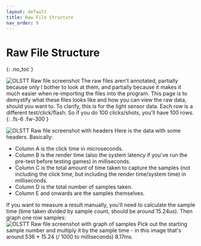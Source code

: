 ```yaml
---
layout: default
title: Raw File Structure
nav_order: 9
---
```


# Raw File Structure
{: .no_toc }

![OLSTT Raw file screenshot]({{site.baseurl}}/assets/images/rawFile1.png)
The raw files aren't annotated, partially because only I bother to look at them, and partially because it makes it much easier when re-importing the files into the program. This page is to demystify what these files looks like and how you can view the raw data, should you want to. To clarify, this is for the light sensor data.
Each row is a different test/click/flash. So if you do 100 clicks/shots, you'll have 100 rows.
{: .fs-6 .fw-300 }


![OLSTT Raw file screenshot with headers]({{site.baseurl}}/assets/images/rawFile2.png)
Here is the data with some headers. Basically:
- Column A is the click time in microseconds.
- Column B is the render time (also the system latency if you've run the pre-test before testing games) in milliseconds.
- Column C is the total amount of time taken to capture the samples (not including the click time, but including the render time/system time) in milliseconds.
- Column D is the total number of samples taken.
- Column E and onwards are the samples themselves.

If you want to measure a result manually, you'll need to calculate the sample time (time taken divided by sample count, should be around 15.24us). Then graph one row samples:
![OLSTT Raw file screenshot with graph of samples]({{site.baseurl}}/assets/images/rawFile3.png)
Pick out the starting sample number and multiply it by the sample time - in this image that's around 536 * 15.24 (/ 1000 to milliseconds) 8.17ms.




